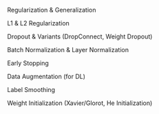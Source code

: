  Regularization & Generalization
 
L1 & L2 Regularization


Dropout & Variants (DropConnect, Weight Dropout)

Batch Normalization & Layer Normalization

Early Stopping

Data Augmentation (for DL)

Label Smoothing

Weight Initialization (Xavier/Glorot, He Initialization)
